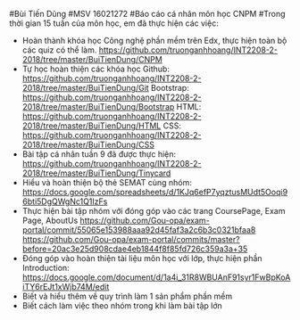 ﻿#Bùi Tiến Dũng
#MSV 16021272
#Báo cáo cá nhân môn học CNPM
#Trong thời gian 15 tuần của môn học, em đã thực hiện các việc:
- Hoàn thành khóa học Công nghệ phần mềm trên Edx, thực hiện toàn bộ các quiz có thể làm. 
https://github.com/truonganhhoang/INT2208-2-2018/tree/master/BuiTienDung/CNPM
- Tự học hoàn thiện các khóa học
Github: https://github.com/truonganhhoang/INT2208-2-2018/tree/master/BuiTienDung/Git
Bootstrap: https://github.com/truonganhhoang/INT2208-2-2018/tree/master/BuiTienDung/Bootstrap
HTML: https://github.com/truonganhhoang/INT2208-2-2018/tree/master/BuiTienDung/HTML
CSS: https://github.com/truonganhhoang/INT2208-2-2018/tree/master/BuiTienDung/CSS
- Bài tập cá nhân tuần 9 đã được thực hiện:
https://github.com/truonganhhoang/INT2208-2-2018/tree/master/BuiTienDung/Tinycard
- Hiểu và hoàn thiện bộ thẻ SEMAT cùng nhóm:
https://docs.google.com/spreadsheets/d/1KJq6efP7yqztusMUdt5Ooqi96bti5DgQWgNc1Q1IzFs
- Thực hiện bài tập nhóm với đóng góp vào các trang CoursePage, Exam Page, AboutUs
https://github.com/Gou-opa/exam-portal/commit/55065e153988aaa92d45faf3a2c6b3c0321bfaa8
https://github.com/Gou-opa/exam-portal/commits/master?before=20ac3e25d908cdae4eb1844f8f85fd726c359a3a+35
- Đóng góp vào hoàn thiện tài liệu môn học với lớp, thực hiện phần Introduction:
https://docs.google.com/document/d/1a4i_31R8WBUAnF91syr1FwBpKoAiTY6rEJt1xWjb74M/edit
- Biết và hiểu thêm về quy trình làm 1 sản phẩm phần mềm
- Biết cách làm việc theo nhóm trong khi làm bài tập lớn
